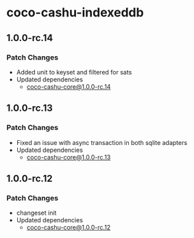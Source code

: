 # coco-cashu-indexeddb

## 1.0.0-rc.14

### Patch Changes

- Added unit to keyset and filtered for sats
- Updated dependencies
  - coco-cashu-core@1.0.0-rc.14

## 1.0.0-rc.13

### Patch Changes

- Fixed an issue with async transaction in both sqlite adapters
- Updated dependencies
  - coco-cashu-core@1.0.0-rc.13

## 1.0.0-rc.12

### Patch Changes

- changeset init
- Updated dependencies
  - coco-cashu-core@1.0.0-rc.12

